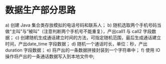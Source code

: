 # 数据生产部分思路
a)  创建 Java 集合类存放模拟的电话号码和联系人；
b)  随机选取两个手机号码当做“主叫”与“被叫”（注意判断两个手机号不能重复），产出call1 与 call2 字段数据；
c)  创建随机生成通话建立时间的方法，可指定随机范围，最后生成通话建立时间，产出date_time 字段数据；
d)  随机一个通话时长，单位：秒，产出 duration 字段数据；
e)  将产出的一条数据拼接封装到一个字符串中；
f)  使用 IO 操作将产出的一条通话数据写入到本地文件中;
